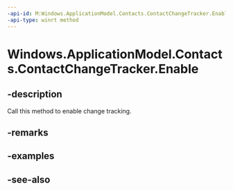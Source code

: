 ----api-id: M:Windows.ApplicationModel.Contacts.ContactChangeTracker.Enable
-api-type: winrt method
---<!-- Method syntaxpublic void Enable()--># Windows.ApplicationModel.Contacts.ContactChangeTracker.Enable## -descriptionCall this method to enable change tracking.## -remarks## -examples## -see-also